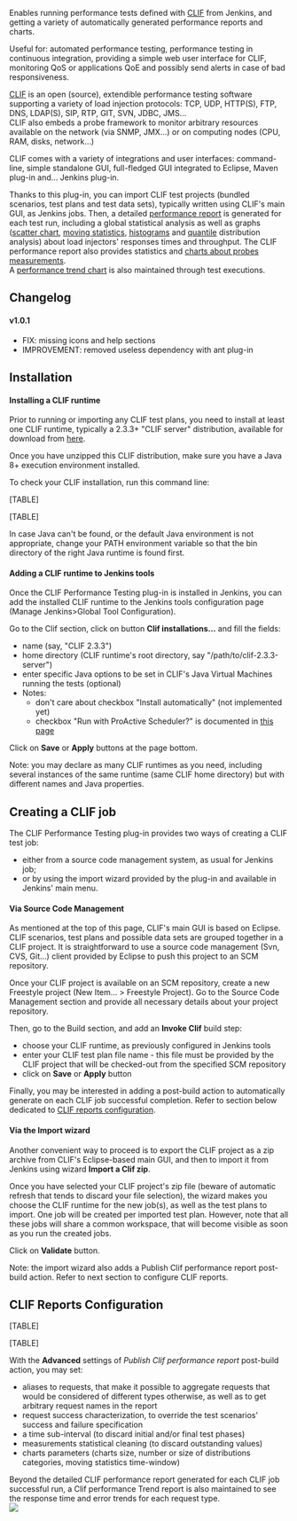 Enables running performance tests defined with
[CLIF](http://clif.ow2.org/) from Jenkins, and getting a variety of
automatically generated performance reports and charts.

Useful for: automated performance testing, performance testing in
continuous integration, providing a simple web user interface for CLIF,
monitoring QoS or applications QoE and possibly send alerts in case of
bad responsiveness.

[CLIF](http://clif.ow2.org/) is an open (source), extendible performance
testing software supporting a variety of load injection protocols: TCP,
UDP, HTTP(S), FTP, DNS, LDAP(S), SIP, RTP, GIT, SVN, JDBC, JMS...  
CLIF also embeds a probe framework to monitor arbitrary resources
available on the network (via SNMP, JMX...) or on computing nodes (CPU,
RAM, disks, network...)

CLIF comes with a variety of integrations and user interfaces:
command-line, simple standalone GUI, full-fledged GUI integrated to
Eclipse, Maven plug-in and... Jenkins plug-in.

Thanks to this plug-in, you can import CLIF test projects (bundled
scenarios, test plans and test data sets), typically written using
CLIF's main GUI, as Jenkins jobs. Then, a detailed [performance
report](http://localhost:8085/download/attachments/103809689/BuildPerformanceReport.png?version=1&modificationDate=1485272220000&api=v2)
is generated for each test run, including a global statistical analysis
as well as graphs ([scatter
chart](http://localhost:8085/download/attachments/103809689/callChart.png?version=1&modificationDate=1485272220000&api=v2),
[moving
statistics](http://localhost:8085/download/attachments/103809689/movingStatChart.png?version=1&modificationDate=1485272274000&api=v2),
[histograms](http://localhost:8085/download/attachments/103809689/fixedSliceNumberDistributionChart.png?version=1&modificationDate=1485272220000&api=v2)
and
[quantile](http://localhost:8085/download/attachments/103809689/quantileDistributionChart.png?version=1&modificationDate=1485272274000&api=v2)
distribution analysis) about load injectors' responses times and
throughput. The CLIF performance report also provides statistics and
[charts about probes
measurements](http://localhost:8085/download/attachments/103809689/JVMusage.png?version=1&modificationDate=1485273226000&api=v2).  
A [performance trend
chart](http://localhost:8085/download/attachments/103809689/PerformanceTrendReport.png?version=1&modificationDate=1485272219000&api=v2)
is also maintained through test executions.

## Changelog

#### v1.0.1

-   FIX: missing icons and help sections
-   IMPROVEMENT: removed useless dependency with ant plug-in

## Installation

#### Installing a CLIF runtime

Prior to running or importing any CLIF test plans, you need to install
at least one CLIF runtime, typically a 2.3.3+ "CLIF server"
distribution, available for download from
[here](http://forge.ow2.org/project/showfiles.php?group_id=57).

Once you have unzipped this CLIF distribution, make sure you have a Java
8+ execution environment installed.

To check your CLIF installation, run this command line:

[TABLE]

[TABLE]

In case Java can't be found, or the default Java environment is not
appropriate, change your PATH environment variable so that the bin
directory of the right Java runtime is found first.

#### Adding a CLIF runtime to Jenkins tools

Once the CLIF Performance Testing plug-in is installed in Jenkins, you
can add the installed CLIF runtime to the Jenkins tools configuration
page (Manage Jenkins\>Global Tool Configuration).

Go to the Clif section, click on button **Clif installations...** and
fill the fields:

-   name (say, "CLIF 2.3.3")
-   home directory (CLIF runtime's root directory, say
    "/path/to/clif-2.3.3-server")
-   enter specific Java options to be set in CLIF's Java Virtual
    Machines running the tests (optional)
-   Notes:
    -   don't care about checkbox "Install automatically" (not
        implemented yet)
    -   checkbox "Run with ProActive Scheduler?" is documented in [this
        page](http://localhost:8085/display/JENKINS/CLIF+Performance+Testing+Plugin+with+ProActive)

Click on **Save** or **Apply** buttons at the page bottom.

Note: you may declare as many CLIF runtimes as you need, including
several instances of the same runtime (same CLIF home directory) but
with different names and Java properties.

## Creating a CLIF job

The CLIF Performance Testing plug-in provides two ways of creating a
CLIF test job:

-   either from a source code management system, as usual for Jenkins
    job;
-   or by using the import wizard provided by the plug-in and available
    in Jenkins' main menu.

#### Via Source Code Management

As mentioned at the top of this page, CLIF's main GUI is based on
Eclipse. CLIF scenarios, test plans and possible data sets are grouped
together in a CLIF project. It is straightforward to use a source code
management (Svn, CVS, Git...) client provided by Eclipse to push this
project to an SCM repository.

Once your CLIF project is available on an SCM repository, create a new
Freestyle project (New Item... \> Freestyle Project). Go to the Source
Code Management section and provide all necessary details about your
project repository.

Then, go to the Build section, and add an **Invoke Clif** build step:

-   choose your CLIF runtime, as previously configured in Jenkins tools
-   enter your CLIF test plan file name - this file must be provided by
    the CLIF project that will be checked-out from the specified SCM
    repository
-   click on **Save** or **Apply** button

Finally, you may be interested in adding a post-build action to
automatically generate on each CLIF job successful completion. Refer to
section below dedicated to [﻿CLIF reports
configuration](http://localhost:8085/display/JENKINS/CLIF+Performance+Testing+Plugin#CLIFPerformanceTestingPlugin-CLIFreportsconfiguration).

#### Via the Import wizard

Another convenient way to proceed is to export the CLIF project as a zip
archive from CLIF's Eclipse-based main GUI, and then to import it from
Jenkins using wizard **Import a Clif zip**.

Once you have selected your CLIF project's zip file (beware of automatic
refresh that tends to discard your file selection), the wizard makes you
choose the CLIF runtime for the new job(s), as well as the test plans to
import. One job will be created per imported test plan. However, note
that all these jobs will share a common workspace, that will become
visible as soon as you run the created jobs.

Click on **Validate** button.

Note: the import wizard also adds a Publish Clif performance report
post-build action. Refer to next section to configure CLIF reports.

##  

## CLIF Reports Configuration

[TABLE]

[TABLE]

With the **Advanced** settings of *Publish Clif performance report*
post-build action, you may set:

-   aliases to requests, that make it possible to aggregate requests
    that would be considered of different types otherwise, as well as to
    get arbitrary request names in the report
-   request success characterization, to override the test scenarios'
    success and failure specification
-   a time sub-interval (to discard initial and/or final test phases)
-   measurements statistical cleaning (to discard outstanding values)
-   charts parameters (charts size, number or size of distributions
    categories, moving statistics time-window)

Beyond the detailed CLIF performance report generated for each CLIF job
successful run, a Clif performance Trend report is also maintained to
see the response time and error trends for each request type.  
[![](docs/images/PerformanceTrendReport-mini.png)](http://localhost:8085/download/attachments/103809689/PerformanceTrendReport.png?version=1&modificationDate=1485272219000&api=v2)
